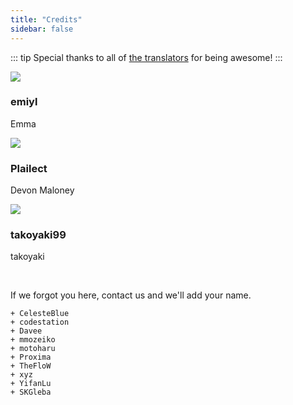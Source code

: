 ```yaml
---
title: "Credits"
sidebar: false
---
```


::: tip
Special thanks to all of [the translators](https://crowdin.com/project/vita-guide) for being awesome!
:::

<div>
  <div class="credits">
    <div class="user">
      <img src="https://github.com/emiyl.png">
    </div>
    <div class="user">
      <h3>emiyl</h3>
      <p>Emma</p>
      <a class="social-icon" href="https://twitter.com/emiyl0" target="_blank">
        <i class="fab fa-twitter"></i>
      </a>
      <a class="social-icon" href="https://github.com/emiyl" target="_blank">
        <i class="fab fa-github"></i>
      </a>
    </div>
  </div>
</div>

<div>
  <div class="credits">
    <div class="user">
      <img src="https://github.com/Plailect.png">
    </div>
    <div class="user">
      <h3>Plailect</h3>
      <p>Devon Maloney</p>
      <a class="social-icon" href="https://twitter.com/plailect" target="_blank">
        <i class="fab fa-twitter"></i>
      </a>
      <a class="social-icon" href="https://github.com/Plailect" target="_blank">
        <i class="fab fa-github"></i>
      </a>
    </div>
  </div>
</div>

<div>
  <div class="credits">
    <div class="user">
      <img src="https://github.com/takoyaki99.png">
    </div>
    <div class="user">
      <h3>takoyaki99</h3>
      <p>takoyaki</p>
      <a class="social-icon" href="https://forums.bulbagarden.net/index.php?members/113757/" target="_blank">
        <i class="fa-solid fa-at"></i>
      </a>
      <a class="social-icon" href="https://github.com/takoyaki99" target="_blank">
        <i class="fab fa-github"></i>
      </a>
    </div>
  </div>
</div>

<br>

If we forgot you here, contact us and we'll add your name.

    + CelesteBlue
    + codestation
    + Davee
    + mmozeiko
    + motoharu
    + Proxima
    + TheFloW
    + xyz
    + YifanLu
    + SKGleba
  
